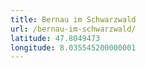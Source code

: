 ```yaml
---
title: Bernau im Schwarzwald
url: /bernau-im-schwarzwald/
latitude: 47.8049473
longitude: 8.035545200000001
---
```

